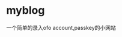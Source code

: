 # myblog
一个简单的录入ofo account,passkey的小网站

[ofoplus]:   http://zyl274939543.github.io/myblog/ofoplus2/index.html   "I want to see you !"
